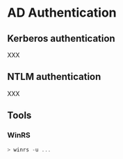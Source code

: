 # AD Authentication

## Kerberos authentication

XXX



## NTLM authentication

XXX



## Tools

### WinRS

```powershell
> winrs -u ...
```
